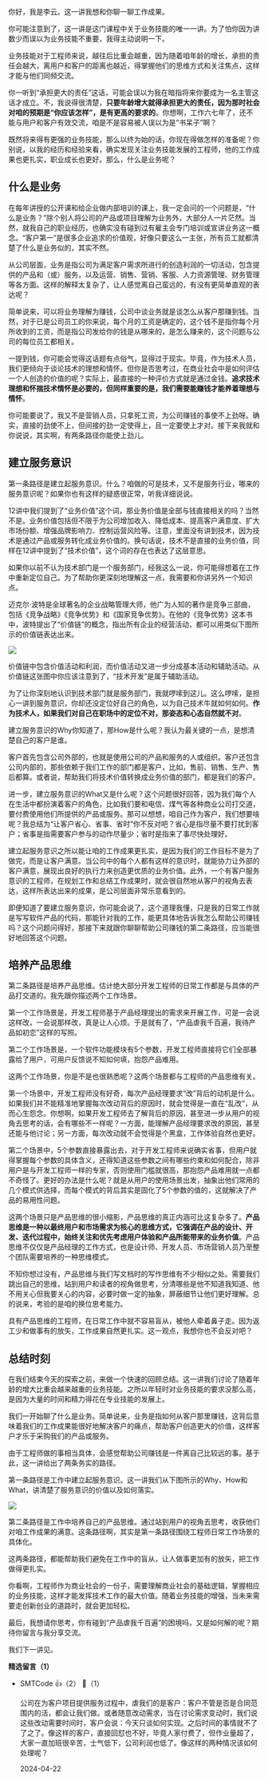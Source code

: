 你好，我是李云。这一讲我想和你聊一聊工作成果。

你可能注意到了，这一讲是这门课程中关于业务技能的唯一一讲。为了怕你因为讲数少而误以为业务技能不重要，我得主动说明一下。

业务技能对于工程师来说，越往后比重会越重，因为随着咱年龄的增长，承担的责任会越大，离用户和客户的距离也越近，得掌握他们的思维方式和关注焦点，这样才能与他们同频交流。

你一听到“承担更大的责任”这话，可能会误以为我在暗指将来你要成为一名主管这话才成立。不，我说得很清楚，**只要年龄增大就得承担更大的责任，因为那时社会对咱的预期是“你应该怎样”，是有更高的要求的**。你想啊，工作六七年了，还不能与用户和客户有效交流，咱是不是容易被人误以为是“书呆子”啊？

既然将来得有更强的业务技能，那么以终为始的话，你现在得做怎样的准备呢？你别说，以我的经历和经验来看，确实发现关注业务技能发展的工程师，他的工作成果也更扎实，职业成长也更好。那么，什么是业务呢？

## 什么是业务

在每年讲授的公开课和给企业做内部培训的课上，我一定会问的一个问题是，“什么是业务？”除个别人将公司的产品或项目理解为业务外，大部分人一片茫然。当然，就我自己的职业经历，也确实没有碰到过有雇主会专门培训或宣讲业务这一概念。“客户第一”是很多企业追求的价值观，好像只要这么一主张，所有员工就都清楚了什么是业务似的，其实不然。

从公司层面，业务是指公司为满足客户需求所进行的创造利润的一切活动，包含提供的产品和（或）服务，以及运营、销售、营销、客服、人力资源管理、财务管理等各方面。这样的解释太复杂了，让人感觉离自己蛮远的，有没有更简单直观的表达呢？

简单说来，可以将业务理解为赚钱，公司中谈业务就是谈怎么从客户那赚到钱。当然，对于已是公司员工的你来说，每个月的工资是确定的，这个钱不是指你每个月所收到的工资，而是指公司发给你的钱是从哪来的，是怎么赚来的，这个问题与公司的每位员工都相关。

一提到钱，你可能会觉得这话题有点俗气，显得过于现实。毕竟，作为技术人员，我们更倾向于谈论技术的理想和情怀。但你是否思考过，在商业社会中是如何评估一个人创造的价值的呢？实际上，最直接的一种评价方式就是通过金钱。**追求技术理想和怀揣技术情怀是必要的，但同样重要的是，我们需要能赚钱才能养着理想与情怀**。

你可能要说了，我又不是营销人员，只拿死工资，为公司赚钱的事使不上劲呀。确实，直接的劲使不上，但间接的劲一定使得上，且一定要使上才对。接下来我就和你说说，其实啊，有两条路径你能使上劲儿。

## 建立服务意识

第一条路径是建立起服务意识。什么？咱做的可是技术，又不是服务行业，哪来的服务意识呢？如果你也有这样的疑惑很正常，听我详细说说。

12讲中我们提到了“业务价值”这个词，那业务价值是全部与钱直接相关的吗？当然不是。业务价值包括但不限于为公司增加收入、降低成本、提高客户满意度、扩大市场份额、增强品牌影响力、控制运营风险等。注意，里面没有讲到技术，因为技术是通过产品或服务转化成业务价值的。换句话说，技术不是直接的业务价值，同样在12讲中提到了“技术价值”，这个词的存在也表达了这层意思。

如果你以前不认为技术部门是一个服务部门，经我这么一说，你可能得想着在工作中重新定位自己。为了帮助你更深刻地理解这一点，我需要和你讲另外一个知识点。

迈克尔·波特是全球著名的企业战略管理大师，他广为人知的著作是竞争三部曲，包括《竞争战略》《竞争优势》和《国家竞争优势》。在他的《竞争优势》这本书中，波特提出了“价值链”的概念，指出所有企业的经营活动，都可以用类似下图所示的价值链表达出来。

![](https://static001.geekbang.org/resource/image/e0/6e/e0ab4145caabbc0af4d5f2d162c3e96e.jpg?wh=4000x2251)

价值链中包含价值活动和利润，而价值活动又进一步分成基本活动和辅助活动。从价值链这张图中你应该注意到了，“技术开发”是属于辅助活动。

为了让你深刻地认识到技术部门就是服务部门，我就啰嗦到这儿。这么啰嗦，是担心一讲到服务意识，你却还没定位好自己的角色，以为自己技术牛就如何如何。**作为技术人，如果我们对自己在职场中的定位不对，那姿态和心态自然就不对**。

建立服务意识的Why你知道了，那How是什么呢？我认为最关键的一点，是想清楚自己的客户是谁。

客户首先包含公司外部的，也就是使用公司的产品和服务的人或组织。客户还包含公司内部的，那些依赖于我们工作的部门都是客户，比如，售前、销售、生产、售后都算。或者说，帮助我们将技术价值转换成业务价值的部门，都是我们的客户。

进一步，建立服务意识的What又是什么呢？这个问题很好回答，因为我们每个人在生活中都扮演着客户的角色，比如我们要和电信、煤气等各种商业公司打交道，要付费使用他们所提供的产品或服务。那可以想想，咱自己作为客户，我们想要啥呢？我总结为“让客户省心、省事、省时”你不反对吧？省心是指尽量不要打扰到客户；省事是指需要客户参与的动作尽量少；省时是指来了事尽快处理好。

建立起服务意识之所以能让咱的工作成果更扎实，是因为我们的工作目标不是为了做完，而是让客户满意。当公司中的每个人都有这样的意识时，就能协力让外部的客户满意，展现出良好的执行力来创造更优质的业务价值。此外，一个有客户服务意识的工程师，在规划工作和总结工作成果时，就会很自然地从客户的视角去表达，这样所表达出来的成果，是公司层面非常乐意看到的。

即便知道了要建立服务意识，你可能会说了，这个道理我懂，只是我的日常工作就是写写软件产品的代码，那能针对我的工作，能更具体地告诉我怎么帮助公司赚钱吗？这个问题问得好，那接下来就跟你聊聊帮助公司赚钱的第二条路径，应当能很好地回答这个问题。

## 培养产品思维

第二条路径是培养产品思维。估计绝大部分开发工程师的日常工作都是与具体的产品打交道的。我先跟你描述两个工作场景。

第一个工作场景是，开发工程师基于产品经理提出的需求来开展工作，可是一会说这样改，一会说那样改，真是让人心烦。于是就有了，“产品虐我千百遍，我待产品如初恋”这样的写照。

第二个工作场景是，一个软件功能模块有5个参数，开发工程师直接将它们全部暴露给了用户，可用户反馈说不知如何填，抱怨产品难用。

这两个工作场景，你是不是也很熟悉呢？这两个场景都与工程师的产品思维有关。

第一个场景中，开发工程师没有好奇，每次产品经理要求“改”背后的动机是什么。如果我们并不能精准地掌握每次改动背后的原因时，就会觉得是一直在“乱改”，从而心生怨念。你想啊，如果开发工程师去了解背后的原因，甚至进一步从用户的视角去思考的话，会有哪些不一样呢？一方面，能理解产品经理要求改的原因，甚至还能与他讨论；另一方面，每次改动就不会觉得是个黑盒，工作体验自然也更好。

第二个场景中，5个参数直接暴露出去，对于开发工程师来说确实省事，但用户就得掌握每个参数的具体含义，还得知道这些参数之间有哪些约束和如何配合，除非用户是与开发工程师一样的专家，否则使用门槛就很高，那抱怨产品难用就一点都不奇怪了。更好的办法是什么呢？就是从用户的使用场景出发，抽象出他们常用的几个模式供选择，而每个模式的背后其实是固化了5个参数的值的，这就解决了产品的易用性问题。

这两个场景只是产品思维的很小缩影，产品思维的真正内涵可比这复杂多了。**产品思维是一种以最终用户和市场需求为核心的思维方式，它强调在产品的设计、开发、迭代过程中，始终关注和优先考虑用户体验和产品所能带来的业务价值**。产品思维不仅仅是产品经理的工作方式，也是设计师、开发人员、市场营销人员乃至整个团队需要培养的一种思维模式。

不知你想过没有，产品思维与我们写文档时的写作思维有不少相似之处。需要我们跳出自己的思维，站到用户和读者的视角做思考，分清哪些是他不知道我知道、他不用关心但我要关心的内容，必要时做一定的抽象，屏蔽细节让他们更好理解。总的说来，考验的是咱的换位思考能力。

具有产品思维的工程师，在日常工作中就不容易盲从，被他人牵着鼻子走。因为返工少和做事有的放矢，工作成果自然更扎实。这一观点，我想你也不会反对吧？

## 总结时刻

在我们结束今天的探索之前，来做一个快速的回顾总结。这一讲我们讨论了随着年龄的增大比重会越来越重的业务技能。之所以年轻时对业务技能的要求没那么高，是因为大量的时间和精力得花在专业技能的发展上。

我们一开始聊了什么是业务。简单说来，业务是指如何从客户那里赚钱，这背后意味着我们的工作成果能很好地解决客户的痛点，帮助客户创造更大的价值，这样客户才乐于采购我们的产品或服务。

由于工程师做的事相当具体，会感觉帮助公司赚钱是一件离自己比较远的事。基于此，这一讲给出了两条务实的路径。

第一条路径是工作中建立起服务意识。这一讲我们从下图所示的Why、How和What，讲清楚了服务意识的价值以及如何落实。

![](https://static001.geekbang.org/resource/image/aa/2b/aa734d5c906949bc560846a83c11d82b.jpg?wh=4001x2251)

第二条路径是工作中培养自己的产品思维。通过站到用户的视角去思考，收获他们对咱工作成果的满意。这条路径啊，其实是第一条路径围绕工程师日常工作场景的具体化。

这两条路径，都能帮助我们避免在工作中的盲从，让人做事更加有的放矢，把工作做得更扎实。

你看啊，工程师作为商业社会的一份子，需要理解商业社会的基础逻辑，掌握相应的业务技能，这样才能发挥技术工作的最大价值。随着业务技能的增强，当未来需要走创新创业的道路时，就会更加轻松。

最后，我想请你思考，你有碰到“产品虐我千百遍”的困境吗，又是如何解的呢？期待你留言与我分享交流。

我们下一讲见。
<div><strong>精选留言（1）</strong></div><ul>
<li><span>SMTCode</span> 👍（2） 💬（1）<p>公司在为客户项目提供服务过程中，虐我们的是客户：客户不管是否是合同范围内的活，都会让我们做。或者随意改动需求，当在讨论需求变动时，我们说这些改动需要时间时，客户会说：今天只谈如何实现。之后时间的事情就不了了之了。像这样的客户，直接回怼也不好，毕竟人家付费了，但作业量超了，大家一直加班很辛苦，士气低下，公司利润也低了。像这样的两种情况该如何处理呢？</p>2024-04-22</li><br/>
</ul>